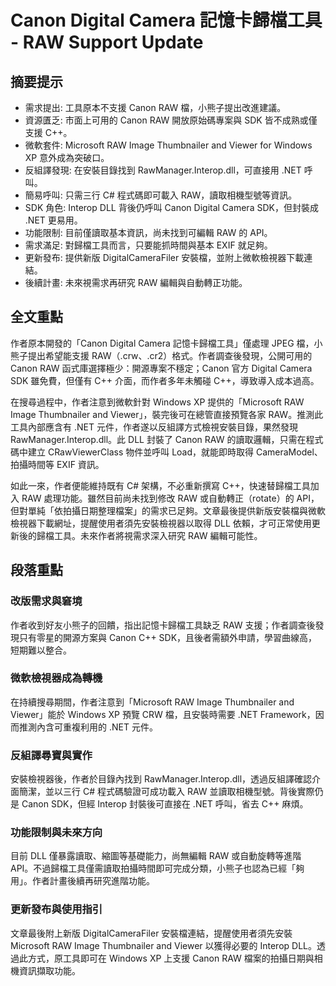 # Canon Digital Camera 記憶卡歸檔工具 - RAW Support Update

## 摘要提示
- 需求提出: 工具原本不支援 Canon RAW 檔，小熊子提出改進建議。
- 資源匱乏: 市面上可用的 Canon RAW 開放原始碼專案與 SDK 皆不成熟或僅支援 C++。
- 微軟套件: Microsoft RAW Image Thumbnailer and Viewer for Windows XP 意外成為突破口。
- 反組譯發現: 在安裝目錄找到 RawManager.Interop.dll，可直接用 .NET 呼叫。
- 簡易呼叫: 只需三行 C# 程式碼即可載入 RAW，讀取相機型號等資訊。
- SDK 角色: Interop DLL 背後仍呼叫 Canon Digital Camera SDK，但封裝成 .NET 更易用。
- 功能限制: 目前僅讀取基本資訊，尚未找到可編輯 RAW 的 API。
- 需求滿足: 對歸檔工具而言，只要能抓時間與基本 EXIF 就足夠。
- 更新發布: 提供新版 DigitalCameraFiler 安裝檔，並附上微軟檢視器下載連結。
- 後續計畫: 未來視需求再研究 RAW 編輯與自動轉正功能。

## 全文重點
作者原本開發的「Canon Digital Camera 記憶卡歸檔工具」僅處理 JPEG 檔，小熊子提出希望能支援 RAW（.crw、.cr2）格式。作者調查後發現，公開可用的 Canon RAW 函式庫選擇極少：開源專案不穩定；Canon 官方 Digital Camera SDK 雖免費，但僅有 C++ 介面，而作者多年未觸碰 C++，導致導入成本過高。

在搜尋過程中，作者注意到微軟針對 Windows XP 提供的「Microsoft RAW Image Thumbnailer and Viewer」，裝完後可在總管直接預覽各家 RAW。推測此工具內部應含有 .NET 元件，作者遂以反組譯方式檢視安裝目錄，果然發現 RawManager.Interop.dll。此 DLL 封裝了 Canon RAW 的讀取邏輯，只需在程式碼中建立 CRawViewerClass 物件並呼叫 Load，就能即時取得 CameraModel、拍攝時間等 EXIF 資訊。

如此一來，作者便能維持既有 C# 架構，不必重新撰寫 C++，快速替歸檔工具加入 RAW 處理功能。雖然目前尚未找到修改 RAW 或自動轉正（rotate）的 API，但對單純「依拍攝日期整理檔案」的需求已足夠。文章最後提供新版安裝檔與微軟檢視器下載網址，提醒使用者須先安裝檢視器以取得 DLL 依賴，才可正常使用更新後的歸檔工具。未來作者將視需求深入研究 RAW 編輯可能性。

## 段落重點
### 改版需求與窘境
作者收到好友小熊子的回饋，指出記憶卡歸檔工具缺乏 RAW 支援；作者調查後發現只有零星的開源方案與 Canon C++ SDK，且後者需額外申請，學習曲線高，短期難以整合。  

### 微軟檢視器成為轉機
在持續搜尋期間，作者注意到「Microsoft RAW Image Thumbnailer and Viewer」能於 Windows XP 預覽 CRW 檔，且安裝時需要 .NET Framework，因而推測內含可重複利用的 .NET 元件。  

### 反組譯尋寶與實作
安裝檢視器後，作者於目錄內找到 RawManager.Interop.dll，透過反組譯確認介面簡潔，並以三行 C# 程式碼驗證可成功載入 RAW 並讀取相機型號。背後實際仍是 Canon SDK，但經 Interop 封裝後可直接在 .NET 呼叫，省去 C++ 麻煩。  

### 功能限制與未來方向
目前 DLL 僅暴露讀取、縮圖等基礎能力，尚無編輯 RAW 或自動旋轉等進階 API。不過歸檔工具僅需讀取拍攝時間即可完成分類，小熊子也認為已經「夠用」。作者計畫後續再研究進階功能。  

### 更新發布與使用指引
文章最後附上新版 DigitalCameraFiler 安裝檔連結，提醒使用者須先安裝 Microsoft RAW Image Thumbnailer and Viewer 以獲得必要的 Interop DLL。透過此方式，原工具即可在 Windows XP 上支援 Canon RAW 檔案的拍攝日期與相機資訊擷取功能。